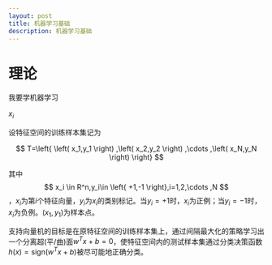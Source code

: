 ```yaml
---
layout: post
title: 机器学习基础
description: 机器学习基础
---
```


# 理论

我要学机器学习

$x_i$

设特征空间的训练样本集记为

$$ T=\left{ \left( x_1,y_1 \right) ,\left( x_2,y_2 \right) ,\cdots ,\left( x_N,y_N \right) \right} $$

其中$$ x_i \in R^n,y_i\in \left{ +1,-1 \right},i=1,2,\cdots ,N $$ ，$x_i$为第$i$个特征向量，$y_i$为$x_i$的类别标记。当$y_i=+1$时，$x_i$为正例；当$y_i=-1$时，$x_i$为负例。$\left( x_1,y_1 \right)$为样本点。

支持向量机的目标是在原特征空间的训练样本集上，通过间隔最大化的策略学习出一个分离超(平/曲)面$w^Tx+b=0$，使特征空间内的测试样本集通过分类决策函数$h\left( x \right) =\text{sign}\left( w^Tx+b \right)$被尽可能地正确分类。

## 